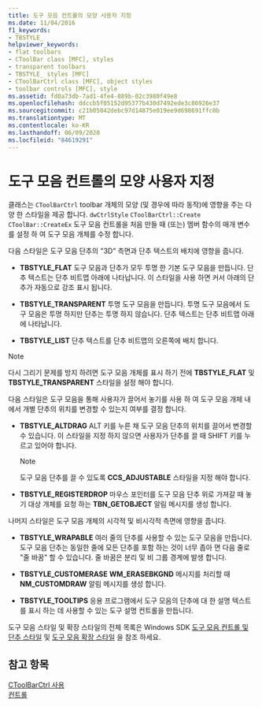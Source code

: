 ```yaml
---
title: 도구 모음 컨트롤의 모양 사용자 지정
ms.date: 11/04/2016
f1_keywords:
- TBSTYLE_
helpviewer_keywords:
- flat toolbars
- CToolBar class [MFC], styles
- transparent toolbars
- TBSTYLE_ styles [MFC]
- CToolBarCtrl class [MFC], object styles
- toolbar controls [MFC], style
ms.assetid: fd0a73db-7ad1-4fe4-889b-02c3980f49e8
ms.openlocfilehash: ddccb5f05152d95377b430d7492ede3c86926e37
ms.sourcegitcommit: c21b05042debc97d14875e019ee9d698691ffc0b
ms.translationtype: MT
ms.contentlocale: ko-KR
ms.lasthandoff: 06/09/2020
ms.locfileid: "84619291"
---
```

# <a name="customizing-the-appearance-of-a-toolbar-control"></a>도구 모음 컨트롤의 모양 사용자 지정

클래스는 `CToolBarCtrl` toolbar 개체의 모양 (및 경우에 따라 동작)에 영향을 주는 다양 한 스타일을 제공 합니다. `dwCtrlStyle` `CToolBarCtrl::Create` `CToolBar::CreateEx` 도구 모음 컨트롤을 처음 만들 때 (또는) 멤버 함수의 매개 변수를 설정 하 여 도구 모음 개체를 수정 합니다.

다음 스타일은 도구 모음 단추의 "3D" 측면과 단추 텍스트의 배치에 영향을 줍니다.

- **TBSTYLE_FLAT** 도구 모음과 단추가 모두 투명 한 기본 도구 모음을 만듭니다. 단추 텍스트는 단추 비트맵 아래에 나타납니다. 이 스타일을 사용 하면 커서 아래의 단추가 자동으로 강조 표시 됩니다.

- **TBSTYLE_TRANSPARENT** 투명 도구 모음을 만듭니다. 투명 도구 모음에서 도구 모음은 투명 하지만 단추는 투명 하지 않습니다. 단추 텍스트는 단추 비트맵 아래에 나타납니다.

- **TBSTYLE_LIST** 단추 텍스트를 단추 비트맵의 오른쪽에 배치 합니다.

> [!NOTE]
> 다시 그리기 문제를 방지 하려면 도구 모음 개체를 표시 하기 전에 **TBSTYLE_FLAT** 및 **TBSTYLE_TRANSPARENT** 스타일을 설정 해야 합니다.

다음 스타일은 도구 모음을 통해 사용자가 끌어서 놓기를 사용 하 여 도구 모음 개체 내에서 개별 단추의 위치를 변경할 수 있는지 여부를 결정 합니다.

- **TBSTYLE_ALTDRAG** ALT 키를 누른 채 도구 모음 단추의 위치를 끌어서 변경할 수 있습니다. 이 스타일을 지정 하지 않으면 사용자가 단추를 끌 때 SHIFT 키를 누르고 있어야 합니다.

    > [!NOTE]
    >  도구 모음 단추를 끌 수 있도록 **CCS_ADJUSTABLE** 스타일을 지정 해야 합니다.

- **TBSTYLE_REGISTERDROP** 마우스 포인터를 도구 모음 단추 위로 가져갈 때 놓기 대상 개체를 요청 하는 **TBN_GETOBJECT** 알림 메시지를 생성 합니다.

나머지 스타일은 도구 모음 개체의 시각적 및 비시각적 측면에 영향을 줍니다.

- **TBSTYLE_WRAPABLE** 여러 줄의 단추를 사용할 수 있는 도구 모음을 만듭니다. 도구 모음 단추는 동일한 줄에 모든 단추를 포함 하는 것이 너무 좁아 면 다음 줄로 "줄 바꿈" 할 수 있습니다. 줄 바꿈은 분리 및 비 그룹 경계에 발생 합니다.

- **TBSTYLE_CUSTOMERASE** **WM_ERASEBKGND** 메시지를 처리할 때 **NM_CUSTOMDRAW** 알림 메시지를 생성 합니다.

- **TBSTYLE_TOOLTIPS** 응용 프로그램에서 도구 모음의 단추에 대 한 설명 텍스트를 표시 하는 데 사용할 수 있는 도구 설명 컨트롤을 만듭니다.

도구 모음 스타일 및 확장 스타일의 전체 목록은 Windows SDK [도구 모음 컨트롤 및 단추 스타일](/windows/win32/Controls/toolbar-control-and-button-styles) 및 [도구 모음 확장 스타일](/windows/win32/Controls/toolbar-extended-styles) 을 참조 하세요.

## <a name="see-also"></a>참고 항목

[CToolBarCtrl 사용](using-ctoolbarctrl.md)<br/>
[컨트롤](controls-mfc.md)
